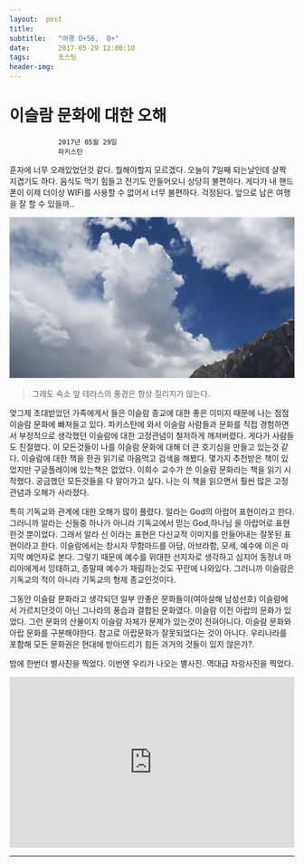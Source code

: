 ```yaml
---
layout:  post
title:   
subtitle:   "여행 D+56,  D+"
date:       2017-05-29 12:00:10
tags:       포스팅
header-img:
---
```


# 이슬람 문화에 대한 오해

```
			2017년 05월 29일
			파키스탄
```

훈자에 너무 오래있었던것 같다. 뭘해야할지 모르겠다. 오늘이 7일째 되는날인데 살짝 지겹기도 하다. 음식도 먹기 힘들고 전기도 안들어오니 상당히 불편하다. 게다가 내 핸드폰이 이제 더이상 WIFI를 사용할 수 없어서 너무 불편하다. 걱정된다. 앞으로 남은 여행을 잘 할 수 있을까..


![](/img/170529-view.jpg)
> 그래도 숙소 앞 테라스의 풍경은 항상 질리지가 않는다.

엊그제 초대받았던 가족에게서 들은 이슬람 종교에 대한 좋은 이미지 때문에 나는 점점 이슬람 문화에 빠져들고 있다. 파키스탄에 와서 이슬람 사람들과 문화를 직접 경험하면서 부정적으로 생각했던 이슬람에 대한 고정관념이 철저하게 깨져버렸다. 게다가 사람들도 친절했다. 이 모든것들이 나를 이슬람 문화에 대해 더 큰 호기심을 만들고 있는것 같다. 이슬람에 대한 책을 한권 읽기로 마음먹고 검색을 해봤다. 몇가지 추천받은 책이 있었지만 구글플레이에 있는책은 없었다. 이희수 교수가 쓴 이슬람 문화라는 책을 읽기 시작했다. 궁금했던 모든것들을 다 알아가고 싶다. 나는 이 책을 읽으면서 훨씬 많은 고정관념과 오해가 사라졌다.

특히 기독교와 관계에 대한 오해가 많이 풀렸다. 알라는 God의 아랍어 표현이라고 한다. 그러니까 알라는 신들중 하나가 아니라 기독교에서 믿는 God,하나님 을 아랍어로 표현한것 뿐이었다. 그래서 알라 신 이라는 표현은 다신교적 이미지를 만들어내는 잘못된 표현이라고 한다. 이슬람에서는 창시자 무함마드를 아담, 아브라함, 모세, 예수에 이은 마지막 예언자로 본다. 그렇기 때문에 예수를 위대한 선지자로 생각하고 심지어 동정녀 마리아에게서 잉태하고, 종말때 예수가 재림하는것도 꾸란에 나와있다. 그러니까 이슬람은 기독교의 적이 아니라 기독교의 형제 종교인것이다.

그동안 이슬람 문화라고 생각되던 일부 안좋은 문화들이(여아살해 남성선호) 이슬람에서 가르치던것이 아닌 그나라의 풍습과 결합된 문화였다. 이슬람 이전 아랍의 문화가 있었다. 그런 문화의 산물이지 이슬람 자체가 문제가 있는것이 전혀아니다. 이슬람 문화와 아랍 문화를 구분해야한다. 참고로 아랍문화가 잘못되었다는 것이 아니다. 우리나라를 포함해 모든 문화권은 현대에 받아드리기 힘든 과거의 것들이 있지 않은가?.

밤에 한번더 별사진을 찍었다. 이번엔 우리가 나오는 별사진. 역대급 자랑사진을 찍었다.

<center>
<style>
	.google-maps {
		position: relative;
		padding-bottom: 60%; // This is the aspect ratio
		height: 0;
		overflow: hidden;
	}
	.google-maps iframe {
		position: absolute;
		top: 0;
		left: 0;
		width: 100% !important;
		height: 100% !important;
	}
</style>

<div class="google-maps">
	<iframe src="https://www.google.com/maps/embed?pb=!1m18!1m12!1m3!1d25714.576702078753!2d74.64499170573751!3d36.328742991080375!2m3!1f0!2f0!3f0!3m2!1i1024!2i768!4f13.1!3m3!1m2!1s0x38e8a094d3798105%3A0xb348958e006ea817!2sKarimabad!5e0!3m2!1sen!2skr!4v1567921918192!5m2!1sen!2skr" width="600" height="450" frameborder="0" style="border:0;" allowfullscreen=""></iframe>
</div>
</center>

---

